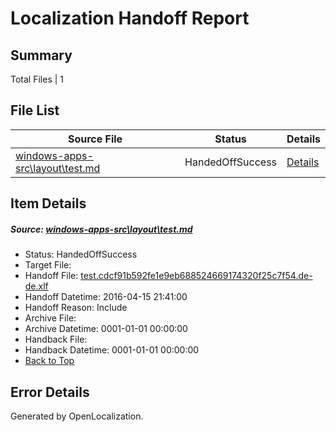 # <a name='report-top'></a> Localization Handoff Report

## Summary
 Total Files | 1

## File List
 Source File | Status | Details 
 ----------- | ------ | ------- 
 [windows-apps-src\layout\test.md](https://github.com/Microsoft/windows-apps/blob/186b4d554d4b8a19be4df89075da30cd5965c313/windows-apps-src/layout/test.md) | HandedOffSuccess | [Details](#2c991b63f7cf41c9950d274272b604b9bd5b007c3165)

## Item Details
##### <a name='2c991b63f7cf41c9950d274272b604b9bd5b007c3165'></a> Source: [windows-apps-src\layout\test.md](https://github.com/Microsoft/windows-apps/blob/186b4d554d4b8a19be4df89075da30cd5965c313/windows-apps-src/layout/test.md)
* Status: HandedOffSuccess
* Target File: 
* Handoff File: [test.cdcf91b592fe1e9eb688524669174320f25c7f54.de-de.xlf](https://github.com/Microsoft/WDG.handoff/blob/1a0e86c2a7d52753fe1b7da2471fbb4a6c9e6299/ol-handoff/Microsoft/windows-apps.de-de/master/test.cdcf91b592fe1e9eb688524669174320f25c7f54.de-de.xlf)
* Handoff Datetime: 2016-04-15 21:41:00
* Handoff Reason: Include
* Archive File: 
* Archive Datetime: 0001-01-01 00:00:00
* Handback File: 
* Handback Datetime: 0001-01-01 00:00:00
* [Back to Top](#report-top)


## Error Details

Generated by OpenLocalization.
